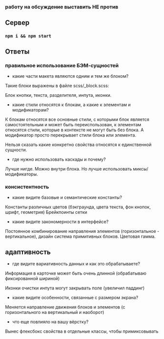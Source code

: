 ### работу на обсуждение выставить НЕ против

## Сервер

### ```npm i && npm start```

## Ответы

### правильное использование БЭМ-сущностей

- какие части макета являются одним и тем же блоком?

Такие блоки выражены в файле scss/_block.scss:

Блок кнопки, текста, разделителя, инпута, иконки.

- какие стили относятся к блокам, а какие к элементам и модификаторам?

К блокам относятся все основные стили, с которыми блок является самостоятельным и может быть
переиспользован, к элементам относятся стили, которые в контексте не могут быть без блока.
А модификатор просто перекрывает стили блока или элемента.

Нельзя сказать какие конкретно свойства относятся к единственной сущности.

- где нужно использовать каскады и почему?

Лучше нигде. Можно внутри блока. Но лучше использовать миксы/модификаторы.


### консистентность

- какие видите базовые и семантические константы?

Константы различных цветов (бэкграунда, цвета текста, фон кнопок, шрифт, геометрия)
Брейкпоинты сетки

- какие видите закономерности в интерфейсе?

Постоянное комбинирование направления элементов (горизонтальное - вертикальное), дизайн система примитивных блоков. Цветовая гамма.

## адаптивность

- где видите вариативность данных и как это обрабатываете?

Информация в карточке может быть очень длинной (обрабатываю фиксированной шириной)

Иконки очистки инпута могут закрывать поле (увеличил паддинг)

- какие видите особенности, связанные с размером экрана?

Меняется направление движения блоков и элементов (с горизонтального на вертикальный и наоборот)

- что еще повлияло на вашу вёрстку?

Вынес флексбокс свойства в отдельные классы, чтобы примиксовывать
